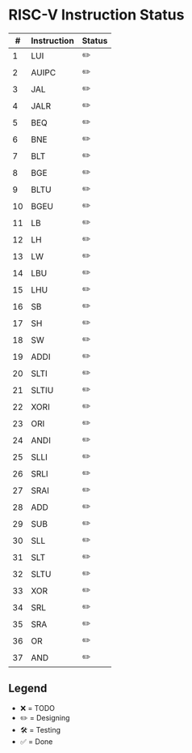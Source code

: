 # RISC-V Instruction Status

| #  | Instruction | Status |
|----|-------------|--------|
| 1  | LUI         | ✏️ |
| 2  | AUIPC       | ✏️ |
| 3  | JAL         | ✏️ |
| 4  | JALR        | ✏️ |
| 5  | BEQ         | ✏️ |
| 6  | BNE         | ✏️ |
| 7  | BLT         | ✏️ |
| 8  | BGE         | ✏️ |
| 9  | BLTU        | ✏️ |
| 10 | BGEU        | ✏️ |
| 11 | LB          | ✏️ |
| 12 | LH          | ✏️ |
| 13 | LW          | ✏️ |
| 14 | LBU         | ✏️ |
| 15 | LHU         | ✏️ |
| 16 | SB          | ✏️ |
| 17 | SH          | ✏️ |
| 18 | SW          | ✏️ |
| 19 | ADDI        | ✏️ |
| 20 | SLTI        | ✏️ |
| 21 | SLTIU       | ✏️ |
| 22 | XORI        | ✏️ |
| 23 | ORI         | ✏️ |
| 24 | ANDI        | ✏️ |
| 25 | SLLI        | ✏️ |
| 26 | SRLI        | ✏️ |
| 27 | SRAI        | ✏️ |
| 28 | ADD         | ✏️ |
| 29 | SUB         | ✏️ |
| 30 | SLL         | ✏️ |
| 31 | SLT         | ✏️ |
| 32 | SLTU        | ✏️ |
| 33 | XOR         | ✏️ |
| 34 | SRL         | ✏️ |
| 35 | SRA         | ✏️ |
| 36 | OR          | ✏️ |
| 37 | AND         | ✏️ |

## Legend
- ❌ = TODO
- ✏️ = Designing
- 🛠️ = Testing
- ✅ = Done
